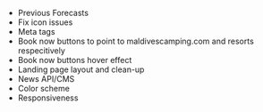 - Previous Forecasts
- Fix icon issues
- Meta tags
- Book now buttons to point to maldivescamping.com and resorts respecitively
- Book now buttons hover effect
- Landing page layout and clean-up
- News API/CMS
- Color scheme
- Responsiveness
